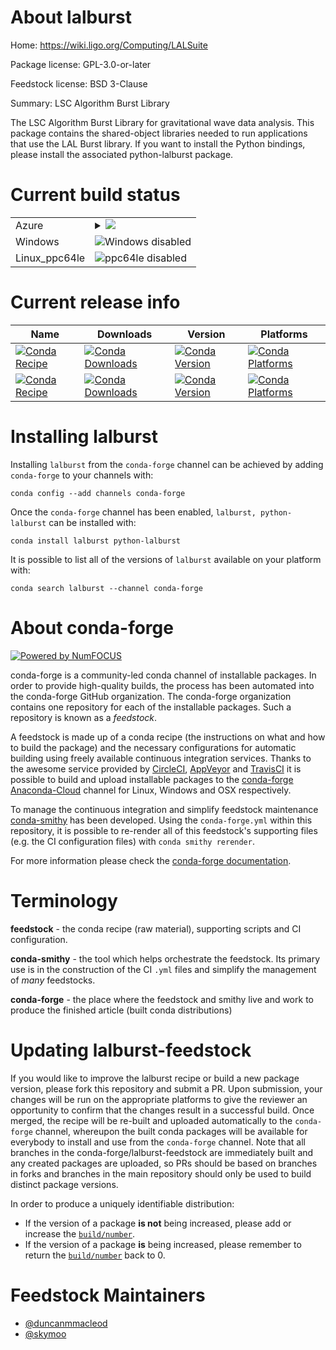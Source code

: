 About lalburst
==============

Home: https://wiki.ligo.org/Computing/LALSuite

Package license: GPL-3.0-or-later

Feedstock license: BSD 3-Clause

Summary: LSC Algorithm Burst Library

The LSC Algorithm Burst Library for gravitational wave data analysis.
This package contains the shared-object libraries needed to run
applications that use the LAL Burst library.  If you want to install
the Python bindings, please install the associated python-lalburst
package.


Current build status
====================


<table>
    
  <tr>
    <td>Azure</td>
    <td>
      <details>
        <summary>
          <a href="https://dev.azure.com/conda-forge/feedstock-builds/_build/latest?definitionId=3993&branchName=master">
            <img src="https://dev.azure.com/conda-forge/feedstock-builds/_apis/build/status/lalburst-feedstock?branchName=master">
          </a>
        </summary>
        <table>
          <thead><tr><th>Variant</th><th>Status</th></tr></thead>
          <tbody><tr>
              <td>linux</td>
              <td>
                <a href="https://dev.azure.com/conda-forge/feedstock-builds/_build/latest?definitionId=3993&branchName=master">
                  <img src="https://dev.azure.com/conda-forge/feedstock-builds/_apis/build/status/lalburst-feedstock?branchName=master&jobName=linux&configuration=linux_" alt="variant">
                </a>
              </td>
            </tr><tr>
              <td>osx</td>
              <td>
                <a href="https://dev.azure.com/conda-forge/feedstock-builds/_build/latest?definitionId=3993&branchName=master">
                  <img src="https://dev.azure.com/conda-forge/feedstock-builds/_apis/build/status/lalburst-feedstock?branchName=master&jobName=osx&configuration=osx_" alt="variant">
                </a>
              </td>
            </tr>
          </tbody>
        </table>
      </details>
    </td>
  </tr>
  <tr>
    <td>Windows</td>
    <td>
      <img src="https://img.shields.io/badge/Windows-disabled-lightgrey.svg" alt="Windows disabled">
    </td>
  </tr>
  <tr>
    <td>Linux_ppc64le</td>
    <td>
      <img src="https://img.shields.io/badge/ppc64le-disabled-lightgrey.svg" alt="ppc64le disabled">
    </td>
  </tr>
</table>

Current release info
====================

| Name | Downloads | Version | Platforms |
| --- | --- | --- | --- |
| [![Conda Recipe](https://img.shields.io/badge/recipe-lalburst-green.svg)](https://anaconda.org/conda-forge/lalburst) | [![Conda Downloads](https://img.shields.io/conda/dn/conda-forge/lalburst.svg)](https://anaconda.org/conda-forge/lalburst) | [![Conda Version](https://img.shields.io/conda/vn/conda-forge/lalburst.svg)](https://anaconda.org/conda-forge/lalburst) | [![Conda Platforms](https://img.shields.io/conda/pn/conda-forge/lalburst.svg)](https://anaconda.org/conda-forge/lalburst) |
| [![Conda Recipe](https://img.shields.io/badge/recipe-python--lalburst-green.svg)](https://anaconda.org/conda-forge/python-lalburst) | [![Conda Downloads](https://img.shields.io/conda/dn/conda-forge/python-lalburst.svg)](https://anaconda.org/conda-forge/python-lalburst) | [![Conda Version](https://img.shields.io/conda/vn/conda-forge/python-lalburst.svg)](https://anaconda.org/conda-forge/python-lalburst) | [![Conda Platforms](https://img.shields.io/conda/pn/conda-forge/python-lalburst.svg)](https://anaconda.org/conda-forge/python-lalburst) |

Installing lalburst
===================

Installing `lalburst` from the `conda-forge` channel can be achieved by adding `conda-forge` to your channels with:

```
conda config --add channels conda-forge
```

Once the `conda-forge` channel has been enabled, `lalburst, python-lalburst` can be installed with:

```
conda install lalburst python-lalburst
```

It is possible to list all of the versions of `lalburst` available on your platform with:

```
conda search lalburst --channel conda-forge
```


About conda-forge
=================

[![Powered by NumFOCUS](https://img.shields.io/badge/powered%20by-NumFOCUS-orange.svg?style=flat&colorA=E1523D&colorB=007D8A)](http://numfocus.org)

conda-forge is a community-led conda channel of installable packages.
In order to provide high-quality builds, the process has been automated into the
conda-forge GitHub organization. The conda-forge organization contains one repository
for each of the installable packages. Such a repository is known as a *feedstock*.

A feedstock is made up of a conda recipe (the instructions on what and how to build
the package) and the necessary configurations for automatic building using freely
available continuous integration services. Thanks to the awesome service provided by
[CircleCI](https://circleci.com/), [AppVeyor](https://www.appveyor.com/)
and [TravisCI](https://travis-ci.com/) it is possible to build and upload installable
packages to the [conda-forge](https://anaconda.org/conda-forge)
[Anaconda-Cloud](https://anaconda.org/) channel for Linux, Windows and OSX respectively.

To manage the continuous integration and simplify feedstock maintenance
[conda-smithy](https://github.com/conda-forge/conda-smithy) has been developed.
Using the ``conda-forge.yml`` within this repository, it is possible to re-render all of
this feedstock's supporting files (e.g. the CI configuration files) with ``conda smithy rerender``.

For more information please check the [conda-forge documentation](https://conda-forge.org/docs/).

Terminology
===========

**feedstock** - the conda recipe (raw material), supporting scripts and CI configuration.

**conda-smithy** - the tool which helps orchestrate the feedstock.
                   Its primary use is in the construction of the CI ``.yml`` files
                   and simplify the management of *many* feedstocks.

**conda-forge** - the place where the feedstock and smithy live and work to
                  produce the finished article (built conda distributions)


Updating lalburst-feedstock
===========================

If you would like to improve the lalburst recipe or build a new
package version, please fork this repository and submit a PR. Upon submission,
your changes will be run on the appropriate platforms to give the reviewer an
opportunity to confirm that the changes result in a successful build. Once
merged, the recipe will be re-built and uploaded automatically to the
`conda-forge` channel, whereupon the built conda packages will be available for
everybody to install and use from the `conda-forge` channel.
Note that all branches in the conda-forge/lalburst-feedstock are
immediately built and any created packages are uploaded, so PRs should be based
on branches in forks and branches in the main repository should only be used to
build distinct package versions.

In order to produce a uniquely identifiable distribution:
 * If the version of a package **is not** being increased, please add or increase
   the [``build/number``](https://conda.io/docs/user-guide/tasks/build-packages/define-metadata.html#build-number-and-string).
 * If the version of a package **is** being increased, please remember to return
   the [``build/number``](https://conda.io/docs/user-guide/tasks/build-packages/define-metadata.html#build-number-and-string)
   back to 0.

Feedstock Maintainers
=====================

* [@duncanmmacleod](https://github.com/duncanmmacleod/)
* [@skymoo](https://github.com/skymoo/)

